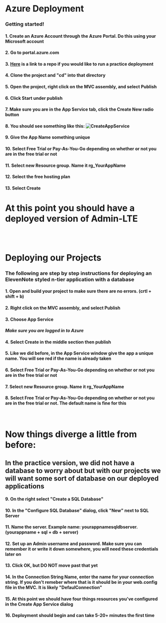 # Azure Deployment


### Getting started!

#### 1. Create an Azure Account through the Azure Portal. Do this using your Microsoft account

#### 2. Go to portal.azure.com

#### 3. [Here](https://github.com/go2ismail/AdminLTE-ASP-NET-MVC) is a link to a repo if you would like to run a practice deployment

#### 4. Clone the project and "cd" into that directory

#### 5. Open the project, right click on the MVC assembly, and select Publish

#### 6. Click Start under publish

#### 7. Make sure you are in the App Service tab, click the Create New radio button

#### 8. You should see something like this: ![CreateAppService](../../assets/AzureDeployment_CreateAppService.png)

#### 9. Give the App Name something unique

#### 10. Select Free Trial or Pay-As-You-Go depending on whether or not you are in the free trial or not

#### 11. Select new Resource group. Name it rg_YourAppName

#### 12. Select the free hosting plan

#### 13. Select Create

# At this point you should have a deployed version of Admin-LTE

<br>
<br>

# Deploying our Projects

### The following are step by step instructions for deploying an ElevenNote styled n-tier application with a database

#### 1. Open and build your project to make sure there are no errors. (crtl + shift + b)

#### 2. Right click on the MVC assembly, and select Publish

#### 3. Choose App Service 
#### *Make sure you are logged in to Azure*

#### 4. Select Create in the middle section then publish

#### 5. Like we did before, in the App Service window give the app a unique name. You will see red if the name is already taken

#### 6. Select Free Trial or Pay-As-You-Go depending on whether or not you are in the free trial or not

#### 7. Select new Resource group. Name it rg_YourAppName

#### 8. Select Free Trial or Pay-As-You-Go depending on whether or not you are in the free trial or not. The default name is fine for this
<br>

# Now things diverge a little from before:
## In the practice version, we did not have a database to worry about but with our projects we will want some sort of database on our deployed applications

#### 9. On the right select "**Create a SQL Database**"

#### 10. In the "Configure SQL Database" dialog, click "New" next to SQL Server

#### 11. Name the server. Example name: yourappnamesqldbserver. (yourappname + sql + db + server)

#### 12. Set up an Admin username and password. Make sure you can remember it or write it down somewhere, you will need these credentials later on

#### 13. Click OK, but DO NOT move past that yet

#### 14. In the Connection String Name, enter the name for your connection string. If you don't remeber where that is it should be in your web.config file in the MVC. It is likely "DefaulConnection"

#### 15. At this point we should have four things resources you've configured in the Create App Service dialog

#### 16. Deployment should begin and can take 5-20+ minutes the first time
